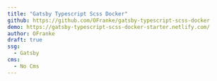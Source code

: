 ```yaml
---
title: "Gatsby Typescript Scss Docker"
github: https://github.com/OFranke/gatsby-typescript-scss-docker
demo: https://gatsby-typescript-scss-docker-starter.netlify.com/
author: OFranke
draft: true
ssg:
  - Gatsby
cms:
  - No Cms
---
```

